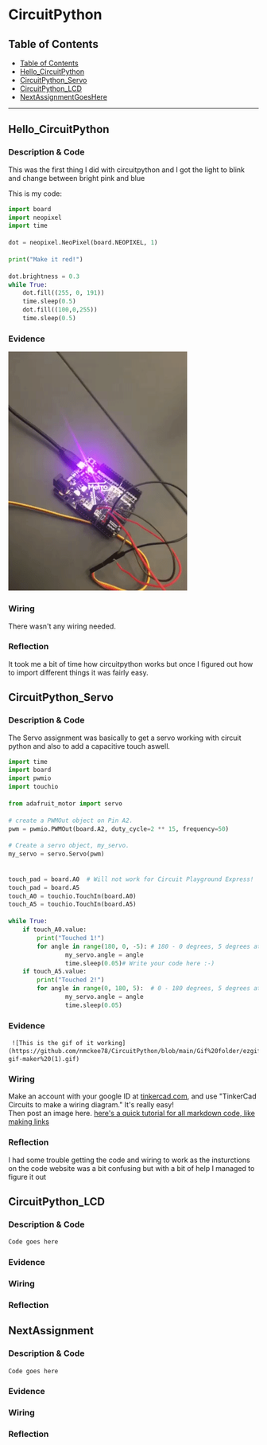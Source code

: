 # CircuitPython
## Table of Contents
* [Table of Contents](#TableOfContents)
* [Hello_CircuitPython](#Hello_CircuitPython)
* [CircuitPython_Servo](#CircuitPython_Servo)
* [CircuitPython_LCD](#CircuitPython_LCD)
* [NextAssignmentGoesHere](#NextAssignment)
---

## Hello_CircuitPython

### Description & Code
This was the first thing I did with circuitpython and I got the light to blink and change between bright pink and blue

This is my code:

```python
import board
import neopixel
import time

dot = neopixel.NeoPixel(board.NEOPIXEL, 1)

print("Make it red!")

dot.brightness = 0.3
while True:
    dot.fill((255, 0, 191))
    time.sleep(0.5)
    dot.fill((100,0,255))
    time.sleep(0.5)

```


### Evidence
 ![This is the gif of it working](https://github.com/nmckee78/CircuitPython/blob/main/Gif%20folder/ezgif.com-gif-maker.gif)

### Wiring
There wasn't any wiring needed.

### Reflection
It took me a bit of time how circuitpython works but once I figured out how to import different things it was fairly easy.




## CircuitPython_Servo

### Description & Code
 The Servo assignment was basically to get a servo working with circuit python and also to add a capacitive touch aswell.
```python
import time
import board
import pwmio
import touchio

from adafruit_motor import servo

# create a PWMOut object on Pin A2.
pwm = pwmio.PWMOut(board.A2, duty_cycle=2 ** 15, frequency=50)

# Create a servo object, my_servo.
my_servo = servo.Servo(pwm)


touch_pad = board.A0  # Will not work for Circuit Playground Express!
touch_pad = board.A5
touch_A0 = touchio.TouchIn(board.A0)
touch_A5 = touchio.TouchIn(board.A5)

while True:
    if touch_A0.value:
        print("Touched 1!")
        for angle in range(180, 0, -5): # 180 - 0 degrees, 5 degrees at a time.
                my_servo.angle = angle
                time.sleep(0.05)# Write your code here :-)
    if touch_A5.value:
        print("Touched 2!")
        for angle in range(0, 180, 5):  # 0 - 180 degrees, 5 degrees at a time.
                my_servo.angle = angle
                time.sleep(0.05)


```

### Evidence
     ![This is the gif of it working](https://github.com/nmckee78/CircuitPython/blob/main/Gif%20folder/ezgif.com-gif-maker%20(1).gif)

    
### Wiring
Make an account with your google ID at [tinkercad.com](https://www.tinkercad.com/learn/circuits), and use "TinkerCad Circuits to make a wiring diagram."  It's really easy!  
Then post an image here.   [here's a quick tutorial for all markdown code, like making links](https://guides.github.com/features/mastering-markdown/)
### Reflection
I had some trouble getting the code and wiring to work as the insturctions on the code website was a bit confusing but with a bit of help I managed to figure it out



## CircuitPython_LCD

### Description & Code

```python
Code goes here

```

### Evidence

### Wiring

### Reflection





## NextAssignment

### Description & Code

```python
Code goes here

```

### Evidence

### Wiring

### Reflection
